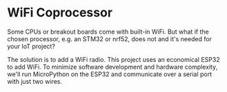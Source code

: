 # WiFi Coprocessor

Some CPUs or breakout boards come with built-in WiFi. But what if the chosen processor, e.g. an STM32 or nrf52, does not and it's needed for your IoT project?

The solution is to add a WiFi radio. This project uses an economical ESP32 to add WiFi. To minimize software development and hardware complexity, we'll run MicroPython on the ESP32 and communicate over a serial port with just two wires.